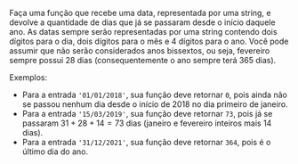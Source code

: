 Faça uma função que recebe uma data, representada por uma string, e devolve a quantidade de dias que já se passaram desde o início daquele ano. As datas sempre serão representadas por uma string contendo dois dígitos para o dia, dois dígitos para o mês e 4 dígitos para o ano. Você pode assumir que não serão considerados anos bissextos, ou seja, fevereiro sempre possui 28 dias (consequentemente o ano sempre terá 365 dias).

Exemplos:

- Para a entrada `'01/01/2018'`, sua função deve retornar `0`, pois ainda não se passou nenhum dia desde o início de 2018 no dia primeiro de janeiro.
- Para a entrada `'15/03/2019'`, sua função deve retornar `73`, pois já se passaram $31 + 28 + 14 = 73$ dias (janeiro e fevereiro inteiros mais 14 dias).
- Para a entrada `'31/12/2021'`, sua função deve retornar `364`, pois é o último dia do ano.